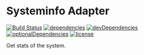 # Systeminfo Adapter

[![Build Status](https://travis-ci.org/tim-hellhake/systeminfo-adapter.svg?branch=master)](https://travis-ci.org/tim-hellhake/systeminfo-adapter)
[![dependencies](https://david-dm.org/tim-hellhake/systeminfo-adapter.svg)](https://david-dm.org/tim-hellhake/systeminfo-adapter)
[![devDependencies](https://david-dm.org/tim-hellhake/systeminfo-adapter/dev-status.svg)](https://david-dm.org/tim-hellhake/systeminfo-adapter?type=dev)
[![optionalDependencies](https://david-dm.org/tim-hellhake/systeminfo-adapter/optional-status.svg)](https://david-dm.org/tim-hellhake/systeminfo-adapter?type=optional)
[![license](https://img.shields.io/badge/license-MPL--2.0-blue.svg)](LICENSE)

Get stats of the system.
